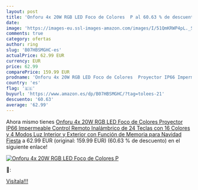 ```yaml
---
layout: post
title: 'Onforu 4x 20W RGB LED Foco de Colores  P al 60.63 % de descuento'
date: 
image: 'https://images-eu.ssl-images-amazon.com/images/I/51QmKRWP4pL._SL200_.jpg'
comments: true
category: ofertas
author: ring
slug: 'B07HBSMGHC-es'
actualPrice: 62.99 EUR
currency: EUR
price: 62.99
comparePrice: 159.99 EUR
prodname: 'Onforu 4x 20W RGB LED Foco de Colores  Proyector IP66 Impermeable  Control Remoto Inalámbrico de 24 Teclas con 16 Colores y 4 Modos  Luz Interior y Exterior con Función de Memoria para Navidad Fiesta'
country: 'es'
flag: '🇪🇸'
buyurl: 'https://www.amazon.es/dp/B07HBSMGHC/?tag=tolees-21'
descuento: '60.63'
average: '62.99'
---
```


Ahora mismo tienes [Onforu 4x 20W RGB LED Foco de Colores  Proyector IP66 Impermeable  Control Remoto Inalámbrico de 24 Teclas con 16 Colores y 4 Modos  Luz Interior y Exterior con Función de Memoria para Navidad Fiesta](https://www.amazon.es/dp/B07HBSMGHC/?tag=tolees-21) a 62.99 EUR (original: 159.99 EUR) (60.63 %  de descuento) en el siguiente enlace!

[![Onforu 4x 20W RGB LED Foco de Colores  P](https://images-eu.ssl-images-amazon.com/images/I/51QmKRWP4pL._SL200_.jpg)](https://www.amazon.es/dp/B07HBSMGHC/?tag=tolees-21)

🔎:


[Visítala!!!](https://www.amazon.es/dp/B07HBSMGHC/?tag=tolees-21)
